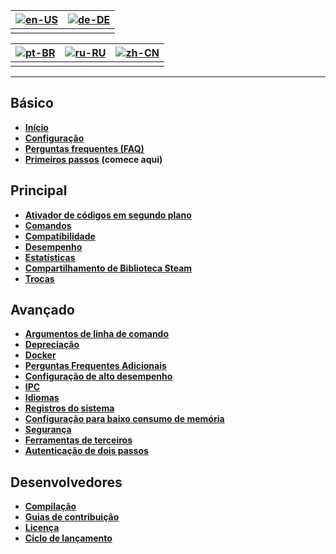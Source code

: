 | [![en-US](https://raw.githubusercontent.com/hjnilsson/country-flags/master/png100px/us.png)](https://github.com/JustArchiNET/ArchiSteamFarm/wiki/Home) | [![de-DE](https://raw.githubusercontent.com/hjnilsson/country-flags/master/png100px/de.png)](https://github.com/JustArchiNET/ArchiSteamFarm/wiki/Home-de-DE) |
| ------------------------------------------------------------------------------------------------------------------------------------------------------ | ------------------------------------------------------------------------------------------------------------------------------------------------------------ |
|                                                                                                                                                        |                                                                                                                                                              |

| [![pt-BR](https://raw.githubusercontent.com/hjnilsson/country-flags/master/png100px/br.png)](https://github.com/JustArchiNET/ArchiSteamFarm/wiki/Home-pt-BR) | [![ru-RU](https://raw.githubusercontent.com/hjnilsson/country-flags/master/png100px/ru.png)](https://github.com/JustArchiNET/ArchiSteamFarm/wiki/Home-ru-RU) | [![zh-CN](https://raw.githubusercontent.com/hjnilsson/country-flags/master/png100px/cn.png)](https://github.com/JustArchiNET/ArchiSteamFarm/wiki/Home-zh-CN) |
| ------------------------------------------------------------------------------------------------------------------------------------------------------------ | ------------------------------------------------------------------------------------------------------------------------------------------------------------ | ------------------------------------------------------------------------------------------------------------------------------------------------------------ |
|                                                                                                                                                              |                                                                                                                                                              |                                                                                                                                                              |

* * *

## Básico

* **[Início](https://github.com/JustArchiNET/ArchiSteamFarm/wiki/Home-pt-BR)**
* **[Configuração](https://github.com/JustArchiNET/ArchiSteamFarm/wiki/Configuration-pt-BR)**
* **[Perguntas frequentes (FAQ)](https://github.com/JustArchiNET/ArchiSteamFarm/wiki/FAQ-pt-BR)**
* **[Primeiros passos](https://github.com/JustArchiNET/ArchiSteamFarm/wiki/Setting-up-pt-BR)** **(comece aqui)**

## Principal

* **[Ativador de códigos em segundo plano](https://github.com/JustArchiNET/ArchiSteamFarm/wiki/Background-games-redeemer-pt-BR)**
* **[Comandos](https://github.com/JustArchiNET/ArchiSteamFarm/wiki/Commands-pt-BR)**
* **[Compatibilidade](https://github.com/JustArchiNET/ArchiSteamFarm/wiki/Compatibility-pt-BR)**
* **[Desempenho](https://github.com/JustArchiNET/ArchiSteamFarm/wiki/Performance-pt-BR)**
* **[Estatísticas](https://github.com/JustArchiNET/ArchiSteamFarm/wiki/Statistics-pt-BR)**
* **[Compartilhamento de Biblioteca Steam](https://github.com/JustArchiNET/ArchiSteamFarm/wiki/Steam-Family-Sharing-pt-BR)**
* **[Trocas](https://github.com/JustArchiNET/ArchiSteamFarm/wiki/Trading-pt-BR)**

## Avançado

* **[Argumentos de linha de comando](https://github.com/JustArchiNET/ArchiSteamFarm/wiki/Command-line-arguments-pt-BR)**
* **[Depreciação](https://github.com/JustArchiNET/ArchiSteamFarm/wiki/Deprecation-pt-BR)**
* **[Docker](https://github.com/JustArchiNET/ArchiSteamFarm/wiki/Docker-pt-BR)**
* **[Perguntas Frequentes Adicionais](https://github.com/JustArchiNET/ArchiSteamFarm/wiki/Extended-FAQ-pt-BR)**
* **[Configuração de alto desempenho](https://github.com/JustArchiNET/ArchiSteamFarm/wiki/High-performance-setup-pt-BR)**
* **[IPC](https://github.com/JustArchiNET/ArchiSteamFarm/wiki/IPC-pt-BR)**
* **[Idiomas](https://github.com/JustArchiNET/ArchiSteamFarm/wiki/Localization-pt-BR)**
* **[Registros do sistema](https://github.com/JustArchiNET/ArchiSteamFarm/wiki/Logging-pt-BR)**
* **[Configuração para baixo consumo de memória](https://github.com/JustArchiNET/ArchiSteamFarm/wiki/Low-memory-setup-pt-BR)**
* **[Segurança](https://github.com/JustArchiNET/ArchiSteamFarm/wiki/Security-pt-BR)**
* **[Ferramentas de terceiros](https://github.com/JustArchiNET/ArchiSteamFarm/wiki/Third-party-tools-pt-BR)**
* **[Autenticação de dois passos](https://github.com/JustArchiNET/ArchiSteamFarm/wiki/Two-factor-authentication-pt-BR)**

## Desenvolvedores

* **[Compilação](https://github.com/JustArchiNET/ArchiSteamFarm/wiki/Compilation-pt-BR)**
* **[Guias de contribuição](https://github.com/JustArchiNET/ArchiSteamFarm/blob/master/.github/CONTRIBUTING.md)**
* **[Licença](https://github.com/JustArchiNET/ArchiSteamFarm/wiki/License-pt-BR)**
* **[Ciclo de lançamento](https://github.com/JustArchiNET/ArchiSteamFarm/wiki/Release-cycle-pt-BR)**